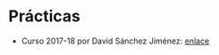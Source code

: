 # Prácticas

- Curso 2017-18 por David Sánchez Jiménez: [enlace](https://github.com/Koltharius/UGR_SPSI)

